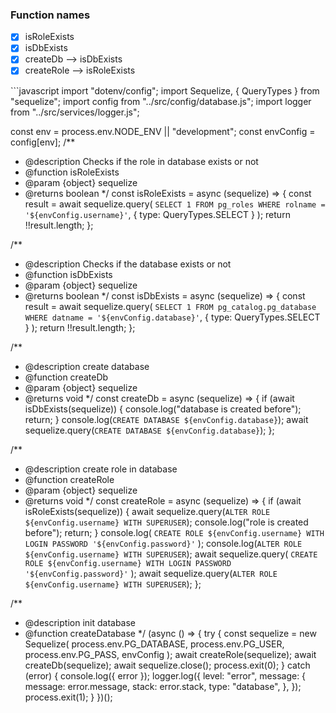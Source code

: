 ### Function names

- [x] isRoleExists
- [x] isDbExists
- [x] createDb --> isDbExists
- [x] createRole --> isRoleExists

‍‍‍```javascript
import "dotenv/config";
import Sequelize, { QueryTypes } from "sequelize";
import config from "../src/config/database.js";
import logger from "../src/services/logger.js";

const env = process.env.NODE_ENV || "development";
const envConfig = config[env];
/**

- @description Checks if the role in database exists or not
- @function isRoleExists
- @param {object} sequelize
- @returns boolean
 */
const isRoleExists = async (sequelize) => {
  const result = await sequelize.query(
    `SELECT 1 FROM pg_roles WHERE rolname = '${envConfig.username}'`,
    { type: QueryTypes.SELECT }
  );
  return !!result.length;
};

/**

- @description Checks if the database exists or not
- @function isDbExists
- @param {object} sequelize
- @returns boolean
 */
const isDbExists = async (sequelize) => {
  const result = await sequelize.query(
    `SELECT 1 FROM pg_catalog.pg_database WHERE datname = '${envConfig.database}'`,
    { type: QueryTypes.SELECT }
  );
  return !!result.length;
};

/**

- @description create database
- @function createDb
- @param {object} sequelize
- @returns void
 */
const createDb = async (sequelize) => {
  if (await isDbExists(sequelize)) {
    console.log("database is created before");
    return;
  }
  console.log(`CREATE DATABASE ${envConfig.database}`);
  await sequelize.query(`CREATE DATABASE ${envConfig.database}`);
};

/**

- @description create role in database
- @function createRole
- @param {object} sequelize
- @returns void
 */
const createRole = async (sequelize) => {
  if (await isRoleExists(sequelize)) {
    await sequelize.query(`ALTER ROLE ${envConfig.username} WITH SUPERUSER`);
    console.log("role is created before");
    return;
  }
  console.log(
    `CREATE ROLE ${envConfig.username} WITH LOGIN PASSWORD '${envConfig.password}'`
  );
  console.log(`ALTER ROLE ${envConfig.username} WITH SUPERUSER`);
  await sequelize.query(
    `CREATE ROLE ${envConfig.username} WITH LOGIN PASSWORD '${envConfig.password}'`
  );
  await sequelize.query(`ALTER ROLE ${envConfig.username} WITH SUPERUSER`);
};

/**

- @description init database
- @function createDatabase
 */
(async () => {
  try {
    const sequelize = new Sequelize(
      process.env.PG_DATABASE,
      process.env.PG_USER,
      process.env.PG_PASS,
      envConfig
    );
    await createRole(sequelize);
    await createDb(sequelize);
    await sequelize.close();
    process.exit(0);
  } catch (error) {
    console.log({ error });
    logger.log({
      level: "error",
      message: {
        message: error.message,
        stack: error.stack,
        type: "database",
      },
    });
    process.exit(1);
  }
})();

```
